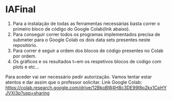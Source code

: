 # IAFinal


1. Para a instalação de todas as ferramentas necessárias basta correr o primeiro bloco de código do Google Colab(link abaixo).
2. Para conseguir correr todos os programas implementados precisa de submeter para o Google Colab os dois data sets presentes neste repositório.
3. Para correr é seguir a ordem dos blocos de código presentes no Colab por ordem.
4. Os gráficos e os resultados t~em os respetivos blocos de codigo com plots e etc...



Para aceder vai ser necessário pedir autorização. Vamos tentar estar atentos e dar assim que o professor solicitar.
Link Google Colab: https://colab.research.google.com/drive/12BkoBW4H8c3DE99l8p2kx1CpHYJVXi3p?usp=sharing
